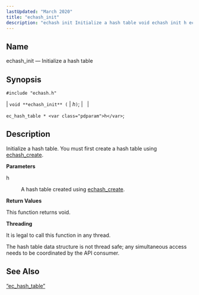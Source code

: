 ```yaml
---
lastUpdated: "March 2020"
title: "echash_init"
description: "echash init Initialize a hash table void echash init h ec hash table h Initialize a hash table You must first create a hash table using echash create h A hash table created using echash create This function returns void It is legal to call this function in any thread..."
---
```


<a name="apis.echash_init"></a> 
## Name

echash_init — Initialize a hash table

## Synopsis

`#include "echash.h"`

| `void **echash_init** (` | <var class="pdparam">h</var>`)`; |   |

`ec_hash_table * <var class="pdparam">h</var>`;<a name="idp51282608"></a> 
## Description

Initialize a hash table. You must first create a hash table using [echash_create](/momentum/3/3-api/apis-echash-create).

**<a name="idp51284576"></a> Parameters**

<dl class="variablelist">

<dt>h</dt>

<dd>

A hash table created using [echash_create](/momentum/3/3-api/apis-echash-create).

</dd>

</dl>

**<a name="idp51288016"></a> Return Values**

This function returns void.

**<a name="idp51288928"></a> Threading**

It is legal to call this function in any thread.

The hash table data structure is not thread safe; any simultaneous access needs to be coordinated by the API consumer.

<a name="idp51290928"></a> 
## See Also

[“ec_hash_table”](/momentum/3/3-api/structs-ec-hash-table)